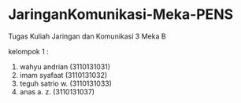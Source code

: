 # JaringanKomunikasi-Meka-PENS
Tugas Kuliah Jaringan dan Komunikasi 3 Meka B

kelompok 1 :
1. wahyu andrian (3110131031)
2. imam syafaat (3110131032)
3. teguh satrio w. (3110131033)
4. anas a. z. (3110131037)
